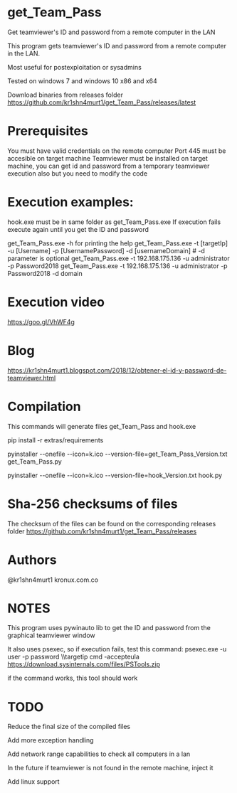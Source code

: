 # get_Team_Pass

Get teamviewer's ID and password from a remote computer in the LAN

This program gets teamviewer's ID and password from a remote
computer in the LAN. 

Most useful for postexploitation or sysadmins

Tested on windows 7 and windows 10 x86 and x64

Download binaries from releases folder
https://github.com/kr1shn4murt1/get_Team_Pass/releases/latest

# Prerequisites

You must have valid credentials on the remote computer
Port 445 must be accesible on target machine
Teamviewer must be installed on target machine, you can get id and password from a temporary teamviewer execution also but you need to modify the code

# Execution examples:

hook.exe must be in same folder as get_Team_Pass.exe
If execution fails execute again until you get the ID and password

 get_Team_Pass.exe -h for printing the help
   get_Team_Pass.exe -t [targetIp] -u [Username] -p [UsernamePassword] -d [usernameDomain]  # -d parameter is optional
 	 get_Team_Pass.exe -t 192.168.175.136 -u administrator -p Password2018
 		get_Team_Pass.exe -t 192.168.175.136 -u administrator -p Password2018 -d domain

# Execution video
https://goo.gl/VhWF4g 

# Blog
https://kr1shn4murt1.blogspot.com/2018/12/obtener-el-id-y-password-de-teamviewer.html 

# Compilation

This commands will generate files get_Team_Pass and hook.exe

pip install -r extras/requirements

pyinstaller --onefile --icon=k.ico --version-file=get_Team_Pass_Version.txt get_Team_Pass.py 

pyinstaller --onefile --icon=k.ico --version-file=hook_Version.txt hook.py 

    
# Sha-256 checksums of files

The checksum of the files can be found on the corresponding releases folder
https://github.com/kr1shn4murt1/get_Team_Pass/releases


# Authors

@kr1shn4murt1
kronux.com.co

# NOTES

This program uses pywinauto lib to get the ID and password from the graphical teamviewer window

It also uses psexec, so if execution fails, test this command:
psexec.exe -u user -p password \\\targetip cmd -accepteula
https://download.sysinternals.com/files/PSTools.zip

if the command works, this tool should work
    
# TODO

Reduce the final size of the compiled files

Add more exception handling

Add network range capabilities to check all computers in a lan

In the future if teamviewer is not found in the remote machine, inject it

Add linux support
